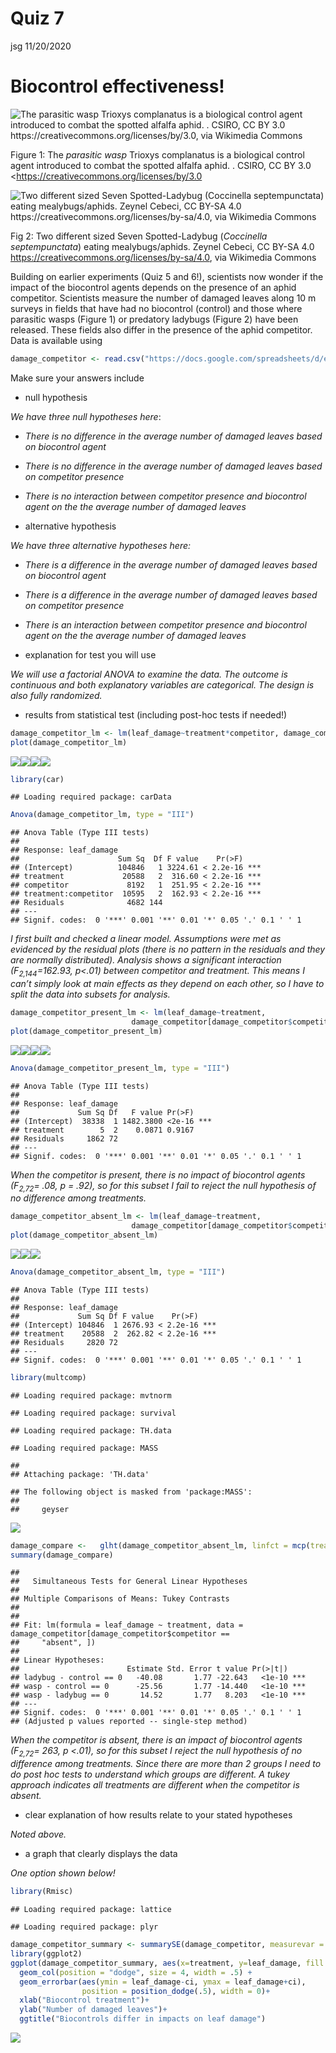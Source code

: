 Quiz 7
================
jsg
11/20/2020

# Biocontrol effectiveness\!

![The *parasitic wasp* Trioxys complanatus is a biological control agent
introduced to combat the spotted alfalfa aphid. . CSIRO, CC BY 3.0
<https://creativecommons.org/licenses/by/3.0>, via Wikimedia
Commons](https://upload.wikimedia.org/wikipedia/commons/thumb/0/04/CSIRO_ScienceImage_2357_Spotted_alfalfa_aphid_being_attacked_by_parasitic_wasp.jpg/800px-CSIRO_ScienceImage_2357_Spotted_alfalfa_aphid_being_attacked_by_parasitic_wasp.jpg)

Figure 1: The *parasitic wasp* Trioxys complanatus is a biological
control agent introduced to combat the spotted alfalfa aphid. . CSIRO,
CC BY 3.0 \<<https://creativecommons.org/licenses/by/3.0>

![Two different sized Seven Spotted-Ladybug (*Coccinella
septempunctata*) eating mealybugs/aphids. Zeynel Cebeci, CC BY-SA 4.0
<https://creativecommons.org/licenses/by-sa/4.0>, via Wikimedia
Commons](https://upload.wikimedia.org/wikipedia/commons/thumb/4/42/Seven_Spotted-Ladybug_-_Coccinella_septempunctata.jpg/800px-Seven_Spotted-Ladybug_-_Coccinella_septempunctata.jpg)

Fig 2: Two different sized Seven Spotted-Ladybug (*Coccinella
septempunctata*) eating mealybugs/aphids. Zeynel Cebeci, CC BY-SA 4.0
<https://creativecommons.org/licenses/by-sa/4.0>, via Wikimedia Commons

Building on earlier experiments (Quiz 5 and 6\!), scientists now wonder
if the impact of the biocontrol agents depends on the presence of an
aphid competitor. Scientists measure the number of damaged leaves along
10 m surveys in fields that have had no biocontrol (control) and those
where parasitic wasps (Figure 1) or predatory ladybugs (Figure 2) have
been released. These fields also differ in the presence of the aphid
competitor. Data is available using

``` r
damage_competitor <- read.csv("https://docs.google.com/spreadsheets/d/e/2PACX-1vTRtyKuFbpcwdBZISTxSI4Eyl7V9fdtH0TyB-Pgwum2YS676Okhu9TtB1n3HlOcXIuYSh--faebX9Gb/pub?gid=1533136727&single=true&output=csv", header = T, stringsAsFactors = T)
```

Make sure your answers include

  - null hypothesis

*We have three null hypotheses here*:

  - *There is no difference in the average number of damaged leaves
    based on biocontrol agent*

  - *There is no difference in the average number of damaged leaves
    based on competitor presence*

  - *There is no interaction between competitor presence and biocontrol
    agent on the the average number of damaged leaves*

  - alternative hypothesis

*We have three alternative hypotheses here:*

  - *There is a difference in the average number of damaged leaves based
    on biocontrol agent*

  - *There is a difference in the average number of damaged leaves based
    on competitor presence*

  - *There is an interaction between competitor presence and biocontrol
    agent on the the average number of damaged leaves*

  - explanation for test you will use

*We will use a factorial ANOVA to examine the data. The outcome is
continuous and both explanatory variables are categorical. The design is
also fully randomized.*

  - results from statistical test (including post-hoc tests if needed\!)

<!-- end list -->

``` r
damage_competitor_lm <- lm(leaf_damage~treatment*competitor, damage_competitor)
plot(damage_competitor_lm)
```

![](Quiz_7_answers_files/figure-gfm/unnamed-chunk-3-1.png)<!-- -->![](Quiz_7_answers_files/figure-gfm/unnamed-chunk-3-2.png)<!-- -->![](Quiz_7_answers_files/figure-gfm/unnamed-chunk-3-3.png)<!-- -->![](Quiz_7_answers_files/figure-gfm/unnamed-chunk-3-4.png)<!-- -->

``` r
library(car)
```

    ## Loading required package: carData

``` r
Anova(damage_competitor_lm, type = "III")
```

    ## Anova Table (Type III tests)
    ## 
    ## Response: leaf_damage
    ##                      Sum Sq  Df F value    Pr(>F)    
    ## (Intercept)          104846   1 3224.61 < 2.2e-16 ***
    ## treatment             20588   2  316.60 < 2.2e-16 ***
    ## competitor             8192   1  251.95 < 2.2e-16 ***
    ## treatment:competitor  10595   2  162.93 < 2.2e-16 ***
    ## Residuals              4682 144                      
    ## ---
    ## Signif. codes:  0 '***' 0.001 '**' 0.01 '*' 0.05 '.' 0.1 ' ' 1

*I first built and checked a linear model. Assumptions were met as
evidenced by the residual plots (there is no pattern in the residuals
and they are normally distributed). Analysis shows a significant
interaction (F<sub>2,144</sub>=162.93, p\<.01) between competitor and
treatment. This means I can’t simply look at main effects as they depend
on each other, so I have to split the data into subsets for analysis.*

``` r
damage_competitor_present_lm <- lm(leaf_damage~treatment, 
                           damage_competitor[damage_competitor$competitor == "present",])
plot(damage_competitor_present_lm)
```

![](Quiz_7_answers_files/figure-gfm/unnamed-chunk-4-1.png)<!-- -->![](Quiz_7_answers_files/figure-gfm/unnamed-chunk-4-2.png)<!-- -->![](Quiz_7_answers_files/figure-gfm/unnamed-chunk-4-3.png)<!-- -->![](Quiz_7_answers_files/figure-gfm/unnamed-chunk-4-4.png)<!-- -->

``` r
Anova(damage_competitor_present_lm, type = "III")
```

    ## Anova Table (Type III tests)
    ## 
    ## Response: leaf_damage
    ##             Sum Sq Df   F value Pr(>F)    
    ## (Intercept)  38338  1 1482.3800 <2e-16 ***
    ## treatment        5  2    0.0871 0.9167    
    ## Residuals     1862 72                     
    ## ---
    ## Signif. codes:  0 '***' 0.001 '**' 0.01 '*' 0.05 '.' 0.1 ' ' 1

*When the competitor is present, there is no impact of biocontrol agents
(F<sub>2,72</sub>= .08, p = .92), so for this subset I fail to reject
the null hypothesis of no difference among treatments.*

``` r
damage_competitor_absent_lm <- lm(leaf_damage~treatment, 
                           damage_competitor[damage_competitor$competitor == "absent",])
plot(damage_competitor_absent_lm)
```

![](Quiz_7_answers_files/figure-gfm/unnamed-chunk-5-1.png)<!-- -->![](Quiz_7_answers_files/figure-gfm/unnamed-chunk-5-2.png)<!-- -->![](Quiz_7_answers_files/figure-gfm/unnamed-chunk-5-3.png)<!-- -->

``` r
Anova(damage_competitor_absent_lm, type = "III")
```

    ## Anova Table (Type III tests)
    ## 
    ## Response: leaf_damage
    ##             Sum Sq Df F value    Pr(>F)    
    ## (Intercept) 104846  1 2676.93 < 2.2e-16 ***
    ## treatment    20588  2  262.82 < 2.2e-16 ***
    ## Residuals     2820 72                      
    ## ---
    ## Signif. codes:  0 '***' 0.001 '**' 0.01 '*' 0.05 '.' 0.1 ' ' 1

``` r
library(multcomp)
```

    ## Loading required package: mvtnorm

    ## Loading required package: survival

    ## Loading required package: TH.data

    ## Loading required package: MASS

    ## 
    ## Attaching package: 'TH.data'

    ## The following object is masked from 'package:MASS':
    ## 
    ##     geyser

![](Quiz_7_answers_files/figure-gfm/unnamed-chunk-5-4.png)<!-- -->

``` r
damage_compare <-   glht(damage_competitor_absent_lm, linfct = mcp(treatment = "Tukey"))
summary(damage_compare)
```

    ## 
    ##   Simultaneous Tests for General Linear Hypotheses
    ## 
    ## Multiple Comparisons of Means: Tukey Contrasts
    ## 
    ## 
    ## Fit: lm(formula = leaf_damage ~ treatment, data = damage_competitor[damage_competitor$competitor == 
    ##     "absent", ])
    ## 
    ## Linear Hypotheses:
    ##                        Estimate Std. Error t value Pr(>|t|)    
    ## ladybug - control == 0   -40.08       1.77 -22.643   <1e-10 ***
    ## wasp - control == 0      -25.56       1.77 -14.440   <1e-10 ***
    ## wasp - ladybug == 0       14.52       1.77   8.203   <1e-10 ***
    ## ---
    ## Signif. codes:  0 '***' 0.001 '**' 0.01 '*' 0.05 '.' 0.1 ' ' 1
    ## (Adjusted p values reported -- single-step method)

*When the competitor is absent, there is an impact of biocontrol agents
(F<sub>2,72</sub>= 263, p \<.01), so for this subset I reject the null
hypothesis of no difference among treatments. Since there are more than
2 groups I need to do post hoc tests to understand which groups are
different. A tukey approach indicates all treatments are different when
the competitor is absent.*

  - clear explanation of how results relate to your stated hypotheses

*Noted above.*

  - a graph that clearly displays the data

*One option shown below\!*

``` r
library(Rmisc)
```

    ## Loading required package: lattice

    ## Loading required package: plyr

``` r
damage_competitor_summary <- summarySE(damage_competitor, measurevar = "leaf_damage", groupvars = c("treatment", "competitor"))
library(ggplot2)
ggplot(damage_competitor_summary, aes(x=treatment, y=leaf_damage, fill = competitor))+
  geom_col(position = "dodge", size = 4, width = .5) +
  geom_errorbar(aes(ymin = leaf_damage-ci, ymax = leaf_damage+ci), 
                position = position_dodge(.5), width = 0)+
  xlab("Biocontrol treatment")+
  ylab("Number of damaged leaves")+
  ggtitle("Biocontrols differ in impacts on leaf damage")
```

![](Quiz_7_answers_files/figure-gfm/unnamed-chunk-6-1.png)<!-- -->
